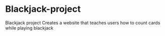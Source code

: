 # Blackjack-project
Blackjack project
Creates a website that teaches users how to count cards while playing blackjack
